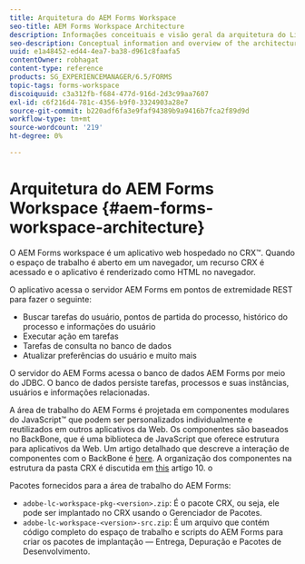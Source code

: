 ```yaml
---
title: Arquitetura do AEM Forms Workspace
seo-title: AEM Forms Workspace Architecture
description: Informações conceituais e visão geral da arquitetura do LiveCycle AEM Forms workspace.
seo-description: Conceptual information and overview of the architecture of LiveCycle AEM Forms workspace.
uuid: e1a48452-ed44-4ea7-ba38-d961c8faafa5
contentOwner: robhagat
content-type: reference
products: SG_EXPERIENCEMANAGER/6.5/FORMS
topic-tags: forms-workspace
discoiquuid: c3a312fb-f684-477d-916d-2d3c99aa7607
exl-id: c6f216d4-781c-4356-b9f0-3324903a28e7
source-git-commit: b220adf6fa3e9faf94389b9a9416b7fca2f89d9d
workflow-type: tm+mt
source-wordcount: '219'
ht-degree: 0%

---
```


# Arquitetura do AEM Forms Workspace {#aem-forms-workspace-architecture}

O AEM Forms workspace é um aplicativo web hospedado no CRX™. Quando o espaço de trabalho é aberto em um navegador, um recurso CRX é acessado e o aplicativo é renderizado como HTML no navegador.

O aplicativo acessa o servidor AEM Forms em pontos de extremidade REST para fazer o seguinte:

* Buscar tarefas do usuário, pontos de partida do processo, histórico do processo e informações do usuário
* Executar ação em tarefas
* Tarefas de consulta no banco de dados
* Atualizar preferências do usuário e muito mais

O servidor do AEM Forms acessa o banco de dados AEM Forms por meio do JDBC. O banco de dados persiste tarefas, processos e suas instâncias, usuários e informações relacionadas.

A área de trabalho do AEM Forms é projetada em componentes modulares do JavaScript™ que podem ser personalizados individualmente e reutilizados em outros aplicativos da Web. Os componentes são baseados no BackBone, que é uma biblioteca de JavaScript que oferece estrutura para aplicativos da Web. Um artigo detalhado que descreve a interação de componentes com o BackBone é [here](/help/forms/using/backbone-interaction.md). A organização dos componentes na estrutura da pasta CRX é discutida em [this](/help/forms/using/folder-structure.md) artigo 10. o

Pacotes fornecidos para a área de trabalho do AEM Forms:

* `adobe-lc-workspace-pkg-<version>.zip`: É o pacote CRX, ou seja, ele pode ser implantado no CRX usando o Gerenciador de Pacotes.
* `adobe-lc-workspace-<version>-src.zip`: É um arquivo que contém código completo do espaço de trabalho e scripts do AEM Forms para criar os pacotes de implantação — Entrega, Depuração e Pacotes de Desenvolvimento.
